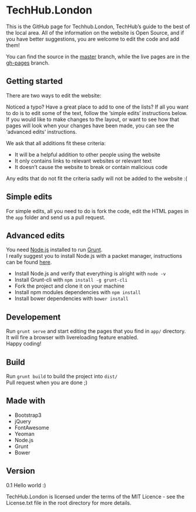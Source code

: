 TechHub.London
==============

This is the GitHub page for Techhub.London, TechHub’s guide to the best of the local area. All of the information on the website is Open Source, and if you have better suggestions, you are welcome to edit the code and add them! 

You can find the source in the [master](https://github.com/techhubdotcom/techhub.london/tree/master) branch, while the live pages are in the [gh-pages](https://github.com/techhubdotcom/techhub.london/tree/gh-pages) branch.

## Getting started

There are two ways to edit the website:

Noticed a typo? Have a great place to add to one of the lists? If all you want to do is to edit some of the text, follow the ‘simple edits’ instructions below. If you would like to make changes to the layout, or want to see how that pages will look when your changes have been made, you can see the ‘advanced edits’ instructions.

We ask that all additions fit these criteria:

- It will be a helpful addition to other people using the website
- It only contains links to relevant websites or relevant text
- It doesn’t cause the website to break or contain malicious code

Any edits that do not fit the criteria sadly will not be added to the website :(

## Simple edits
For simple edits, all you need to do is fork the code, edit the HTML pages in the `app` folder and send us a pull request. 

## Advanced edits
You need [Node.js](http://nodejs.org/) installed to run [Grunt](http://gruntjs.com/).  
I really suggest you to install Node.js with a packet manager, instructions can be found [here](https://github.com/joyent/node/wiki/Installing-Node.js-via-package-manager).  

- Install Node.js and verify that everything is alright with `node -v`
- Install Grunt-cli with `npm install -g grunt-cli` 
- Fork the project and clone it on your machine
- Install npm modules dependencies with `npm install`
- Install bower dependencies with `bower install`

## Developement
Run `grunt serve` and start editing the pages that you find in `app/` directory.  
It will fire a browser with livereloading feature enabled.  
Happy coding!

## Build
Run `grunt build` to build the project into `dist/`  
Pull request when you are done ;)

## Made with
- Bootstrap3
- jQuery
- FontAwesome
- Yeoman
- Node.js
- Grunt
- Bower

## Version

0.1 Hello world :)

TechHub.London is licensed under the terms of the MIT Licence - see the License.txt file in the root directory for more details. 

